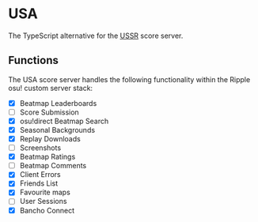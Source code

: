 # USA

The TypeScript alternative for the [USSR](https://github.com/RealistikOsu/USSR) score server.

## Functions

The USA score server handles the following functionality within the Ripple osu! custom server stack:

- [x] Beatmap Leaderboards
- [ ] Score Submission
- [x] osu!direct Beatmap Search
- [x] Seasonal Backgrounds
- [x] Replay Downloads
- [ ] Screenshots
- [x] Beatmap Ratings
- [ ] Beatmap Comments
- [x] Client Errors
- [x] Friends List
- [x] Favourite maps
- [ ] User Sessions
- [x] Bancho Connect
